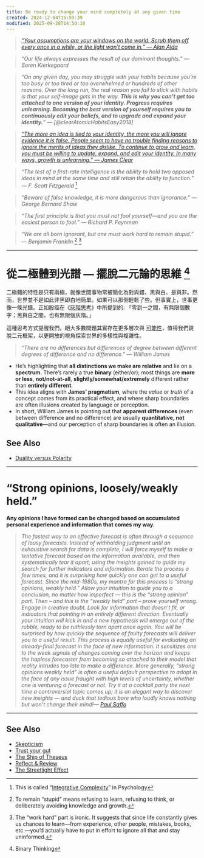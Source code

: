 ```yaml
---
title: Be ready to change your mind completely at any given time
created: 2024-12-04T15:59:39
modified: 2025-09-28T14:50:10
---
```


> _[“Your assumptions are your windows on the world. Scrub them off every once in a while, or the light won’t come in.” — Alan Alda](https://www.goodreads.com/quotes/667214-your-assumptions-are-your-windows-on-the-world-scrub-them)_

> _“Our life always expresses the result of our dominant thoughts.” — Soren Kierkegaard_

> _“On any given day, you may struggle with your habits because you’re too busy or too tired or too overwhelmed or hundreds of other reasons. Over the long run, the real reason you fail to stick with habits is that your self-image gets in the way. **This is why you can’t get too attached to one version of your identity. Progress requires unlearning. Becoming the best version of yourself requires you to continuously edit your beliefs, and to upgrade and expand your identity.**” — [@clearAtomicHabitsEasy2018]_

> _[“The more an idea is tied to your identity, the more you will ignore evidence it is false. People seem to have no trouble finding reasons to ignore the merits of ideas they dislike. To continue to grow and learn, you must be willing to update, expand, and edit your identity. In many ways, growth is unlearning.” — James Clear](https://jamesclear.com/3-2-1/november-14-2024)_

> _“The test of a first-rate intelligence is the ability to hold two opposed ideas in mind at the same time and still retain the ability to function.” — F. Scott Fitzgerald_ [^1]

> _“Beware of false knowledge, it is more dangerous than ignorance.” — George Bernard Shaw_

> _“The first principle is that you must not fool yourself—and you are the easiest person to fool.” — Richard P. Feynman_

> _“We are all born ignorant, but one must work hard to remain stupid.” — Benjamin Franklin_ [^2] [^3]

---

# 從二極體到光譜 — 擺脫二元論的思維 [^4]

二極體的特性是只有兩極，就像世間事物常被簡化為對與錯、黑與白、是與非。然而，世界並不是如此非黑即白地簡單。如果可以那倒輕鬆了些。但事實上，世事更像一條光譜。正如股癌在《[灰階思考](https://www.books.com.tw/products/0010888435)》中所提到的: 「零到一之間，有無限個數字；黑與白之間，也有無限個灰階。」

這種思考方式提醒我們，絕大多數問題其實存在更多層次與 [可能性](probabilistic-thinking.md)，值得我們跳脫二元框架，以更開放的視角探索世界的多樣性與複雜性。

> _“There are no differences but differences of degree between different degrees of difference and no difference.” — William James_

* He’s highlighting that **all distinctions we make are relative** and lie on a **spectrum**. There’s rarely a true **binary** (either/or); most things are **more or less**, **not/not-at-all**, **slightly/somewhat/extremely** different rather than **entirely different**.
* This idea aligns with **James’ pragmatism**, where the _value_ or _truth_ of a concept comes from its practical effect, and where sharp boundaries are often illusions created by language or perception.
* In short, William James is pointing out that **apparent differences** (even between difference and no difference) are usually **quantitative, not qualitative**—and our perception of sharp boundaries is often an illusion.

## See Also

* [Duality versus Polarity](Duality%20versus%20Polarity.md)

---

# “Strong opinions, loosely/weakly held.”

**Any opinions I have formed can be changed based on accumulated personal experience and information that comes my way.**

> _The fastest way to an effective forecast is often through a sequence of lousy forecasts. Instead of withholding judgment until an exhaustive search for data is complete, I will force myself to make a tentative forecast based on the information available, and then systematically tear it apart, using the insights gained to guide my search for further indicators and information. Iterate the process a few times, and it is surprising how quickly one can get to a useful forecast. Since the mid-1980s, my mantra for this process is “strong opinions, weakly held.” Allow your intuition to guide you to a conclusion, no matter how imperfect — this is the “strong opinion” part. Then – and this is the “weakly held” part – prove yourself wrong. Engage in creative doubt. Look for information that doesn’t fit, or indicators that pointing in an entirely different direction. Eventually your intuition will kick in and a new hypothesis will emerge out of the rubble, ready to be ruthlessly torn apart once again. You will be surprised by how quickly the sequence of faulty forecasts will deliver you to a useful result. This process is equally useful for evaluating an already-final forecast in the face of new information. It sensitizes one to the weak signals of changes coming over the horizon and keeps the hapless forecaster from becoming so attached to their model that reality intrudes too late to make a difference. More generally, “strong opinions weakly held” is often a useful default perspective to adopt in the face of any issue fraught with high levels of uncertainty, whether one is venturing a forecast or not. Try it at a cocktail party the next time a controversial topic comes up; it is an elegant way to discover new insights — and duck that tedious bore who loudly knows nothing but won’t change their mind!— [Paul Saffo](https://saffo.com/)_

---

## See Also

* [Skepticism](Skepticism.md)
* [Trust your gut](trust-your-gut.md)
* [The Ship of Theseus](The%20Ship%20of%20Theseus.md)
* [Reflect & Review](reflect-and-review.md)
* [The Streetlight Effect](The%20Streetlight%20Effect.md)

[^1]: This is called “[Integrative Complexity](https://psychology.iresearchnet.com/social-psychology/decision-making/integrative-complexity/)” in Psychology
[^2]: To remain “stupid” means refusing to learn, refusing to think, or deliberately avoiding knowledge and growth.
[^3]: The “work hard” part is ironic. It suggests that since life constantly gives us chances to learn—from experience, other people, mistakes, books, etc.—you’d actually have to put in effort to ignore all that and stay uninformed.
[^4]: Binary Thinking
